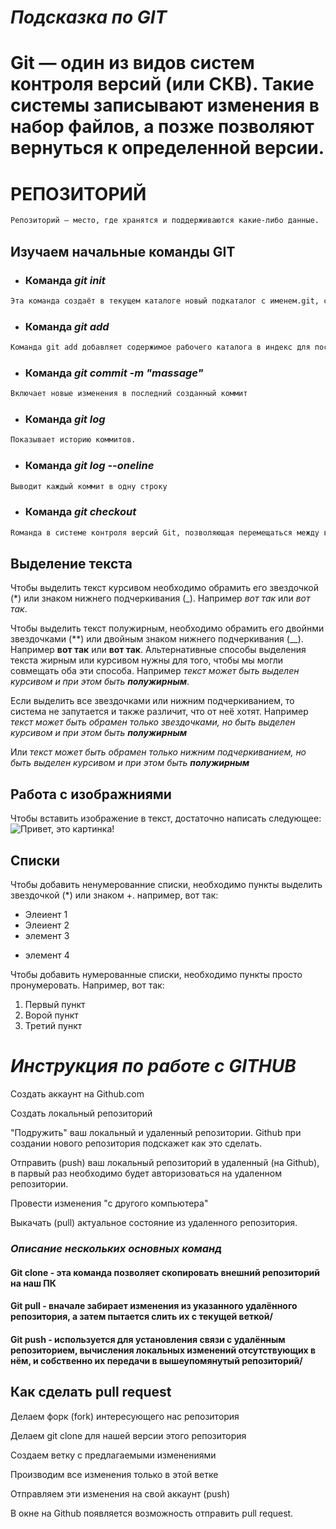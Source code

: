 # *Подсказка по GIT*

# **Git — один из видов систем контроля версий (или СКВ). Такие системы записывают изменения в набор файлов, а позже позволяют вернуться к определенной версии.**

# **РЕПОЗИТОРИЙ** 
``` sh
Репозиторий — место, где хранятся и поддерживаются какие-либо данные.
```

## Изучаем начальные команды GIT

- ### Команда *git init*
``` sh
Эта команда создаёт в текущем каталоге новый подкаталог с именем.git, содержащий все необходимые файлы репозитория — структуру Git репозитория.
```
- ### Команда *git add*
```sh
Команда git add добавляет содержимое рабочего каталога в индекс для последующего коммита.
```
- ### Команда *git commit -m "massage"*
```sh
Включает новые изменения в последний созданный коммит
```
- ### Команда *git log*
```sh
Показывает историю коммитов.
```
- ### Команда *git log --oneline*
```sh
Выводит каждый коммит в одну строку
```
- ### Команда *git checkout*
```sh
Rоманда в системе контроля версий Git, позволяющая перемещаться между ветками, коммитами и состояниями файлов.
```
## Выделение текста

Чтобы выделить текст курсивом необходимо обрамить его звездочкой (*) или знаком нижнего подчеркивания (_). Например *вот так* или _вот так_.

Чтобы выделить текст полужирным, необходимо обрамить его двойнми звездочками (**) или двойным знаком нижнего подчеркивания (__). Например **вот так** или __вот так__.
Альтернативные способы выделения текста жирным или курсивом нужны для того, чтобы мы могли совмещать оба эти способа. Например _текст может быть выделен курсивом и при этом быть **полужирным**_.

Если выделить все звездочками или нижним подчеркиванием, то система не запутается и также различит, что от неё хотят. Например *текст может быть обрамен только звездочками, но быть выделен курсивом и при этом быть **полужирным***

Или _текст может быть обрамен только нижним подчеркиванием, но быть выделен курсивом и при этом быть __полужирным___


## Работа с изображниями
Чтобы вставить изображение в текст, достаточно написать следующее:
![Привет, это картинка!](Planet9_3840x2160.jpg)
## Списки
Чтобы добавить ненумерованние списки, необходимо пункты выделить звездочкой (*) или знаком +. например, вот так:
* Элеиент 1
* Элеиент 2
* элемент 3
+ элемент 4

Чтобы добавить нумерованные списки, необходимо пункты просто пронумеровать. Например, вот так:
1. Первый пункт
2. Ворой пункт
3. Третий пункт

# *Инструкция по работе с GITHUB*

Создать аккаунт на Github.com

Создать локальный репозиторий

"Подружить" ваш локальный и удаленный репозитории. Github при создании нового репозитория подскажет как это сделать.

Отправить (push) ваш локальный репозиторий в удаленный (на Github), в парвый раз необходимо будет авторизоваться на удаленном репозитории.

Провести изменения "с другого компьютера" 

Выкачать (pull) актуальное состояние из удаленного репозитория.

### *Описание нескольких основных команд*

#### Git clone - эта команда позволяет скопировать внешний репозиторий на наш ПК

#### Git pull - вначале забирает изменения из указанного удалённого репозитория, а затем пытается слить их с текущей веткой/

#### Git push -  используется для установления связи с удалённым репозиторием, вычисления локальных изменений отсутствующих в нём, и собственно их передачи в вышеупомянутый репозиторий/

## Как сделать pull request

Делаем форк (fork) интересующего нас репозитория

Делаем git clone для нашей версии этого репозитория

Создаем ветку с предлагаемыми изменениями

Производим все изменения только в этой ветке

Отправляем эти изменения на свой аккаунт (push)

В окне на Github появляется возможность отправить pull request.
